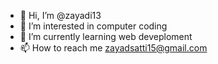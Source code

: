 - 👋 Hi, I’m @zayadi13
- 👀 I’m interested in computer coding 
- 🌱 I’m currently learning web deveploment
- 📫 How to reach me zayadsatti15@gmail.com

<!---
zayadi13/zayadi13 is a ✨ special ✨ repository because its `README.md` (this file) appears on your GitHub profile.
You can click the Preview link to take a look at your changes.
--->
